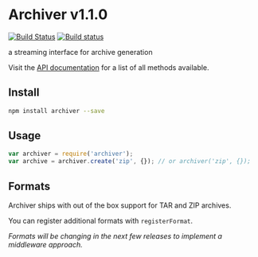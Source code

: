 # Archiver v1.1.0

[![Build Status](https://travis-ci.org/archiverjs/node-archiver.svg?branch=master)](https://travis-ci.org/archiverjs/node-archiver) [![Build status](https://ci.appveyor.com/api/projects/status/38kqu3yp159nodxe/branch/master?svg=true)](https://ci.appveyor.com/project/ctalkington/node-archiver/branch/master)

a streaming interface for archive generation

Visit the [API documentation](http://archiverjs.com/docs) for a list of all methods available.

## Install

```bash
npm install archiver --save
```

## Usage

```js
var archiver = require('archiver');
var archive = archiver.create('zip', {}); // or archiver('zip', {});
```

## Formats

Archiver ships with out of the box support for TAR and ZIP archives.

You can register additional formats with `registerFormat`.

_Formats will be changing in the next few releases to implement a middleware approach._